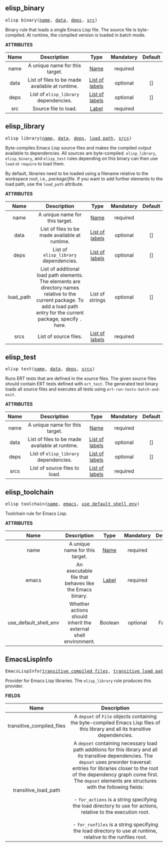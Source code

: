 <!-- Generated with Stardoc: http://skydoc.bazel.build -->

<a name="#elisp_binary"></a>

## elisp_binary

<pre>
elisp_binary(<a href="#elisp_binary-name">name</a>, <a href="#elisp_binary-data">data</a>, <a href="#elisp_binary-deps">deps</a>, <a href="#elisp_binary-src">src</a>)
</pre>

Binary rule that loads a single Emacs Lisp file.
The source file is byte-compiled.  At runtime, the compiled version is loaded in batch mode.

**ATTRIBUTES**


| Name  | Description | Type | Mandatory | Default |
| :-------------: | :-------------: | :-------------: | :-------------: | :-------------: |
| name |  A unique name for this target.   | <a href="https://bazel.build/docs/build-ref.html#name">Name</a> | required |  |
| data |  List of files to be made available at runtime.   | <a href="https://bazel.build/docs/build-ref.html#labels">List of labels</a> | optional | [] |
| deps |  List of <code>elisp_library</code> dependencies.   | <a href="https://bazel.build/docs/build-ref.html#labels">List of labels</a> | optional | [] |
| src |  Source file to load.   | <a href="https://bazel.build/docs/build-ref.html#labels">Label</a> | required |  |


<a name="#elisp_library"></a>

## elisp_library

<pre>
elisp_library(<a href="#elisp_library-name">name</a>, <a href="#elisp_library-data">data</a>, <a href="#elisp_library-deps">deps</a>, <a href="#elisp_library-load_path">load_path</a>, <a href="#elisp_library-srcs">srcs</a>)
</pre>

Byte-compiles Emacs Lisp source files and makes the compiled output available to dependencies.
All sources are byte-compiled.  `elisp_library`, `elisp_binary`, and `elisp_test` rules depending on this binary
can then use `load` or `require` to load them.

By default, libraries need to be loaded using a filename relative to the workspace root, i.e.,
<var>package</var>/<var>file</var>.
If you want to add further elements to the load path, use the `load_path` attribute.

**ATTRIBUTES**


| Name  | Description | Type | Mandatory | Default |
| :-------------: | :-------------: | :-------------: | :-------------: | :-------------: |
| name |  A unique name for this target.   | <a href="https://bazel.build/docs/build-ref.html#name">Name</a> | required |  |
| data |  List of files to be made available at runtime.   | <a href="https://bazel.build/docs/build-ref.html#labels">List of labels</a> | optional | [] |
| deps |  List of <code>elisp_library</code> dependencies.   | <a href="https://bazel.build/docs/build-ref.html#labels">List of labels</a> | optional | [] |
| load_path |  List of additional load path elements. The elements are directory names relative to the current package. To add a load path entry for the current package, specify <code>.</code> here.   | List of strings | optional | [] |
| srcs |  List of source files.   | <a href="https://bazel.build/docs/build-ref.html#labels">List of labels</a> | required |  |


<a name="#elisp_test"></a>

## elisp_test

<pre>
elisp_test(<a href="#elisp_test-name">name</a>, <a href="#elisp_test-data">data</a>, <a href="#elisp_test-deps">deps</a>, <a href="#elisp_test-srcs">srcs</a>)
</pre>

Runs ERT tests that are defined in the source files.
The given source files should contain ERT tests defined with `ert_test`.
The generated test binary loads all source files and executes all tests using `ert-run-tests-batch-and-exit`.

**ATTRIBUTES**


| Name  | Description | Type | Mandatory | Default |
| :-------------: | :-------------: | :-------------: | :-------------: | :-------------: |
| name |  A unique name for this target.   | <a href="https://bazel.build/docs/build-ref.html#name">Name</a> | required |  |
| data |  List of files to be made available at runtime.   | <a href="https://bazel.build/docs/build-ref.html#labels">List of labels</a> | optional | [] |
| deps |  List of <code>elisp_library</code> dependencies.   | <a href="https://bazel.build/docs/build-ref.html#labels">List of labels</a> | optional | [] |
| srcs |  List of source files to load.   | <a href="https://bazel.build/docs/build-ref.html#labels">List of labels</a> | required |  |


<a name="#elisp_toolchain"></a>

## elisp_toolchain

<pre>
elisp_toolchain(<a href="#elisp_toolchain-name">name</a>, <a href="#elisp_toolchain-emacs">emacs</a>, <a href="#elisp_toolchain-use_default_shell_env">use_default_shell_env</a>)
</pre>

Toolchain rule for Emacs Lisp.

**ATTRIBUTES**


| Name  | Description | Type | Mandatory | Default |
| :-------------: | :-------------: | :-------------: | :-------------: | :-------------: |
| name |  A unique name for this target.   | <a href="https://bazel.build/docs/build-ref.html#name">Name</a> | required |  |
| emacs |  An executable file that behaves like the Emacs binary.   | <a href="https://bazel.build/docs/build-ref.html#labels">Label</a> | required |  |
| use_default_shell_env |  Whether actions should inherit the external shell environment.   | Boolean | optional | False |


<a name="#EmacsLispInfo"></a>

## EmacsLispInfo

<pre>
EmacsLispInfo(<a href="#EmacsLispInfo-transitive_compiled_files">transitive_compiled_files</a>, <a href="#EmacsLispInfo-transitive_load_path">transitive_load_path</a>)
</pre>

Provider for Emacs Lisp libraries.  The `elisp_library` rule produces this provider.

**FIELDS**


| Name  | Description |
| :-------------: | :-------------: |
| transitive_compiled_files |  A <code>depset</code> of <code>File</code> objects containing the byte-compiled Emacs Lisp files of this library and all its transitive dependencies.    |
| transitive_load_path |  A <code>depset</code> containing necessary load path additions for this library and all its transitive dependencies. The <code>depset</code> uses preorder traversal: entries for libraries closer to the root of the dependency graph come first. The <code>depset</code> elements are structures with the following fields:<br><br>- <code>for_actions</code> is a string specifying the load directory to use for actions, relative to the execution root.<br><br>- <code>for_runfiles</code> is a string specifying the load directory to use at runtime, relative to the runfiles root.    |


